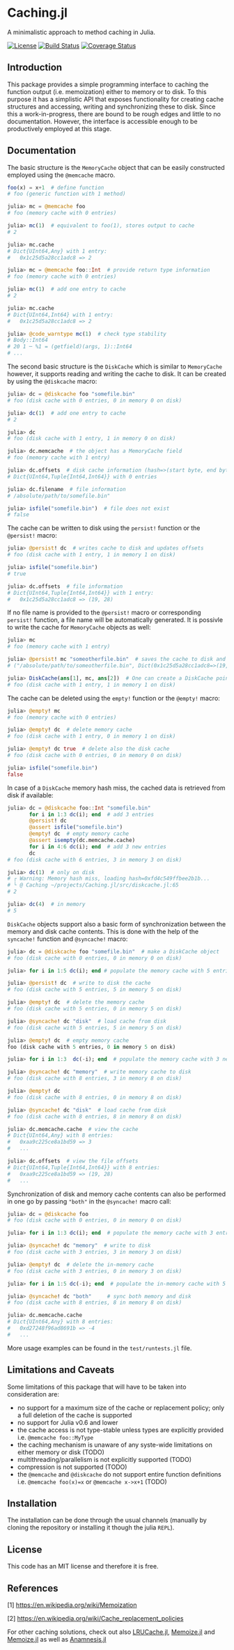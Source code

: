 # Caching.jl

A minimalistic approach to method caching in Julia.

[![License](http://img.shields.io/badge/license-MIT-brightgreen.svg?style=flat)](LICENSE.md) 
[![Build Status](https://travis-ci.org/zgornel/Caching.jl.svg?branch=master)](https://travis-ci.org/zgornel/Caching.jl) 
[![Coverage Status](https://coveralls.io/repos/github/zgornel/Caching.jl/badge.svg?branch=master)](https://coveralls.io/github/zgornel/Caching.jl?branch=master)

## Introduction

This package provides a simple programming interface to caching the function output (i.e. memoization) either to memory or to disk. To this purpose it has a simplistic API that exposes functionality for creating cache structures and accessing, writing and synchronizing these to disk. Since this a work-in-progress, there are bound to be rough edges and little to no documentation. However, the interface is accessible enough to be productively employed at this stage.



## Documentation

The basic structure is the `MemoryCache` object that can be easily constructed employed using the `@memcache` macro.
```julia
foo(x) = x+1  # define function
# foo (generic function with 1 method)

julia> mc = @memcache foo
# foo (memory cache with 0 entries)

julia> mc(1)  # equivalent to foo(1), stores output to cache
# 2

julia> mc.cache
# Dict{UInt64,Any} with 1 entry:
#   0x1c25d5a28cc1adc8 => 2

julia> mc = @memcache foo::Int  # provide return type information
# foo (memory cache with 0 entries)

julia> mc(1)  # add one entry to cache
# 2

julia> mc.cache
# Dict{UInt64,Int64} with 1 entry:
#   0x1c25d5a28cc1adc8 => 2

julia> @code_warntype mc(1)  # check type stability
# Body::Int64
# 20 1 ─ %1 = (getfield)(args, 1)::Int64
# ...
```

The second basic structure is the `DiskCache` which is similar to `MemoryCache` however, it supports reading and writing the cache to disk. It can be created by using the `@diskcache` macro:
```julia
julia> dc = @diskcache foo "somefile.bin"
# foo (disk cache with 0 entries, 0 in memory 0 on disk)

julia> dc(1)  # add one entry to cache
# 2

julia> dc
# foo (disk cache with 1 entry, 1 in memory 0 on disk)

julia> dc.memcache  # the object has a MemoryCache field
# foo (memory cache with 1 entry)

julia> dc.offsets  # disk cache information (hash=>(start byte, end byte))
# Dict{UInt64,Tuple{Int64,Int64}} with 0 entries

julia> dc.filename  # file information
# /absolute/path/to/somefile.bin"

julia> isfile("somefile.bin")  # file does not exist
# false
```

The cache can be written to disk using the `persist!` function or the `@persist!` macro:
```julia
julia> @persist! dc  # writes cache to disk and updates offsets 
# foo (disk cache with 1 entry, 1 in memory 1 on disk)

julia> isfile("somefile.bin")
# true

julia> dc.offsets  # file information
# Dict{UInt64,Tuple{Int64,Int64}} with 1 entry:
#   0x1c25d5a28cc1adc8 => (19, 28)
```

If no file name is provided to the `@persist!` macro or corresponding `persist!` function, a file name will be automatically generated. It is possivle to write the cache for `MemoryCache` objects as well:
```julia
julia> mc
# foo (memory cache with 1 entry)

julia> @persist! mc "someotherfile.bin"  # saves the cache to disk and returns a path and file offsets
# ("/absolute/path/to/someotherfile.bin", Dict(0x1c25d5a28cc1adc8=>(19, 28)))

julia> DiskCache(ans[1], mc, ans[2])  # One can create a DiskCache pointing to the file 
# foo (disk cache with 1 entry, 1 in memory 1 on disk)
```

The cache can be deleted using the `empty!` function or the `@empty!` macro:
```julia
julia> @empty! mc
# foo (memory cache with 0 entries)

julia> @empty! dc  # delete memory cache
# foo (disk cache with 1 entry, 0 in memory 1 on disk)

julia> @empty! dc true  # delete also the disk cache
# foo (disk cache with 0 entries, 0 in memory 0 on disk)

julia> isfile("somefile.bin")
false
```

In case of a `DiskCache` memory hash miss, the cached data is retrieved from disk if available:
```julia
julia> dc = @diskcache foo::Int "somefile.bin"
       for i in 1:3 dc(i); end  # add 3 entries
       @persist! dc
       @assert isfile("somefile.bin")
       @empty! dc  # empty memory cache
       @assert isempty(dc.memcache.cache)
       for i in 4:6 dc(i); end  # add 3 new entries
       dc
# foo (disk cache with 6 entries, 3 in memory 3 on disk)

julia> dc(1)  # only on disk
# ┌ Warning: Memory hash miss, loading hash=0xfd4c549ffbee2b1b...
# └ @ Caching ~/projects/Caching.jl/src/diskcache.jl:65
# 2

julia> dc(4)  # in memory
# 5
```

`DiskCache` objects support also a basic form of synchronization between the memory and disk cache contents. This is done with the help of the `syncache!` function and `@syncache!` macro:
```julia
julia> dc = @diskcache foo "somefile.bin"  # make a DiskCache object
# foo (disk cache with 0 entries, 0 in memory 0 on disk)

julia> for i in 1:5 dc(i); end # populate the memory cache with 5 entries

julia> @persist! dc  # write to disk the cache
# foo (disk cache with 5 entries, 5 in memory 5 on disk)

julia> @empty! dc  # delete the memory cache
# foo (disk cache with 5 entries, 0 in memory 5 on disk)

julia> @syncache! dc "disk"  # load cache from disk
# foo (disk cache with 5 entries, 5 in memory 5 on disk)

julia> @empty! dc  # empty memory cache 
foo (disk cache with 5 entries, 0 in memory 5 on disk)

julia> for i in 1:3  dc(-i); end  # populate the memory cache with 3 new entries

julia> @syncache! dc "memory"  # write memory cache to disk
# foo (disk cache with 8 entries, 3 in memory 8 on disk)

julia> @empty! dc
# foo (disk cache with 8 entries, 0 in memory 8 on disk)

julia> @syncache! dc "disk"  # load cache from disk
# foo (disk cache with 8 entries, 8 in memory 8 on disk)

julia> dc.memcache.cache  # view the cache
# Dict{UInt64,Any} with 8 entries:
#   0xaa9c225ce8a1bd59 => 3
#   ...

julia> dc.offsets  # view the file offsets
# Dict{UInt64,Tuple{Int64,Int64}} with 8 entries:
#   0xaa9c225ce8a1bd59 => (19, 28)
#   ...
```

Synchronization of disk and memory cache contents can also be performed in one go by passing `"both"` in the `@syncache!` macro call:
```julia
julia> dc = @diskcache foo
# foo (disk cache with 0 entries, 0 in memory 0 on disk)

julia> for i in 1:3 dc(i); end  # populate the memory cache with 3 entries

julia> @syncache! dc "memory"  # write to disk
# foo (disk cache with 3 entries, 3 in memory 3 on disk)

julia> @empty! dc  # delete the in-memory cache
# foo (disk cache with 3 entries, 0 in memory 3 on disk)

julia> for i in 1:5 dc(-i); end  # populate the in-memory cache with 5 new entries

julia> @syncache! dc "both"     # sync both memory and disk
# foo (disk cache with 8 entries, 8 in memory 8 on disk)

julia> dc.memcache.cache
# Dict{UInt64,Any} with 8 entries:
#   0xd27248f96ad8691b => -4
#   ...
```
More usage examples can be found in the `test/runtests.jl` file.



## Limitations and Caveats

Some limitations of this package that will have to be taken into consideration are:
- no support for a maximum size of the cache or replacement policy; only a full deletion of the cache is supported
- no support for Julia v0.6 and lower
- the cache access is not type-stable unless types are explicitly provided i.e. `@memcache foo::MyType`
- the caching mechanism is unaware of any syste-wide limitations on either memory or disk (TODO)
- multithreading/parallelism is not explicitly supported (TODO)
- compression is not supported (TODO)
- the `@memcache` and `@diskcache` do not support entire function definitions i.e. `@memcache foo(x)=x` or `@memcache x->x+1` (TODO)



## Installation

The installation can be done through the usual channels (manually by cloning the repository or installing it though the julia `REPL`).



## License

This code has an MIT license and therefore it is free.



## References

[1] https://en.wikipedia.org/wiki/Memoization

[2] https://en.wikipedia.org/wiki/Cache_replacement_policies

For other caching solutions,  check out also [LRUCache.jl](https://github.com/JuliaCollections/LRUCache.jl), [Memoize.jl](https://github.com/simonster/Memoize.jl) and [Memoize.jl](https://github.com/colinfang/Memoize.jl) as well as [Anamnesis.jl](https://github.com/ExpandingMan/Anamnesis.jl)
